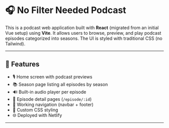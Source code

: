 # 🎧 No Filter Needed Podcast

This is a podcast web application built with **React** (migrated from an initial Vue setup) using **Vite**. It allows users to browse, preview, and play podcast episodes categorized into seasons. The UI is styled with traditional CSS (no Tailwind).

---

## 🚀 Features

- 🎙️ Home screen with podcast previews
- 📚 Season page listing all episodes by season
- 🔊 Built-in audio player per episode
- 🔗 Episode detail pages (`/episode/:id`)
- 🧭 Working navigation (navbar + footer)
- 🎨 Custom CSS styling
- 🌐 Deployed with Netlify

---
